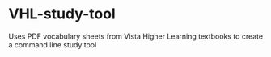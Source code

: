 # VHL-study-tool
Uses PDF vocabulary sheets from Vista Higher Learning textbooks to create a command line study tool
